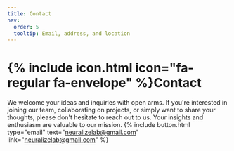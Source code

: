 ```yaml
---
title: Contact
nav:
  order: 5
  tooltip: Email, address, and location
---
```


# {% include icon.html icon="fa-regular fa-envelope" %}Contact

We welcome your ideas and inquiries with open arms. If you're interested in joining our team, collaborating on projects, or simply want to share your thoughts, please don't hesitate to reach out to us. Your insights and enthusiasm are valuable to our mission.
{%
  include button.html
  type="email"
  text="neuralizelab@gmail.com"
  link="neuralizelab@gmail.com"
%}


